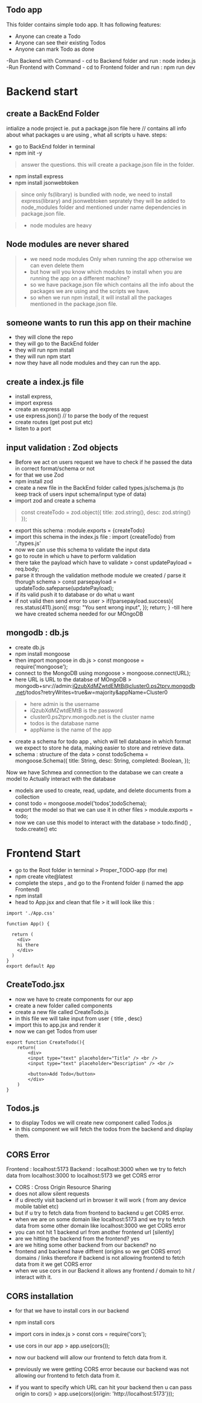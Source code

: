 ## Todo app

This folder contains simple todo app.
It has following features:

- Anyone can create a Todo
- Anyone can see their existing Todos
- Anyone can mark Todo as done

-Run Backend with Command - cd to Backend folder and run : node index.js
-Run Frontend with Command - cd to Frontend folder and run : npm run dev

# Backend start

## create a BackEnd Folder

intialize a node project
ie. put a package.json file here // contains all info about what packages u are using , what all scripts u have.
steps: 
- go to BackEnd folder in terminal 
- npm init -y
> answer the questions.
> this will create a package.json file in the folder.

- npm install express
- npm install jsonwebtoken

> since only fs(library) is bundled with node, we need to install express(library) and jsonwebtoken seprately they will be added to node_modules folder and mentioned under name dependencies in package.json file.

> - node modules are heavy
## Node modules are never shared
> - we need node modules Only when running the app otherwise we can even delete them
> - but how will you know which modules to install when you are running the app on a different machine?
> - so we have package.json file which contains all the info about the packages we are using and the scripts we have.
> - so when we run npm install, it will install all the packages mentioned in the package.json file.

## someone wants to run this app on their machine
- they will clone the repo
- they will go to the BackEnd folder
- they will run npm install
- they will run npm start
- now they have all node modules and they can run the app.

## create a index.js file
- install express,
- import express
- create an express app
- use express.json() // to parse the body of the request
- create routes (get post put etc)
- listen to a port

## input validation : Zod objects
- Before we act on users request we have to check if he passed the data in correct format/schema or not
- for that we use Zod
- npm install zod
- create a new file in the BackEnd folder called types.js/schema.js (to keep track of users input schema/input type of data)
- import zod and create a schema
> const createTodo = zod.object({
    title: zod.string(),
    desc: zod.string()
    });
- export this schema : module.exports = {createTodo}
- import this schema in the index.js file : import {createTodo} from './types.js'
- now we can use this schema to validate the input data
- go to route in which u have to perform validation
- there take the payload which have to validate > const updatePayload = req.body;
- parse it through the validation methode module we created / parse it thorugh schema > const parsepayload = updateTodo.safeparse(updatePayload);
- if its valid push it to database or do what u want
- if not valid then send error to user > if(!parsepayload.success){
        res.status(411).json({
            msg: "You sent wrong input",
        });
        return;
    }
-till here we have created schema needed for our MOngoDB

## mongodb : db.js
- create db.js
- npm install mongoose
- then import mongoose in db.js > const mongoose = require('mongoose');
- connect to the MongoDB using mongoose > mongoose.connect(URL);
- here URL is URL to the databse of MOngoDB > mongodb+srv://admin:iQzubXdMZwtdEMtB@cluster0.ps2tprv.mongodb.net/todos?retryWrites=true&w=majority&appName=Cluster0
> - here admin is the username
> - iQzubXdMZwtdEMtB is the password
> - cluster0.ps2tprv.mongodb.net is the cluster name
> - todos is the database name
> - appName is the name of the app

- create a schema for todo app , which will tell database in which format we expect to store he data, making easier to store and retrieve data.
- schema : structure of the data > const todoSchema = mongoose.Schema({
    title: String,
    desc: String,
    completed: Boolean,
});

Now we have Schmea and connection to the database 
we can create a model to Actually interact with the database
- models are used to create, read, update, and delete documents from a collection
- const todo = mongoose.model('todos',todoSchema);
- export the model so that we can use it in other files > module.exports = todo;
- now we can use this model to interact with the database > todo.find() , todo.create() etc

# Frontend Start

- go to the Root folder in terminal > Proper_TODO-app (for me)
- npm create vite@latest
- complete the steps , and go to the Frontend folder (i named the app Frontend)
- npm install
- head to App.jsx and clean that file > it will look like this : 
```
import './App.css'

function App() {

  return (
    <div>
    hi there
    </div>
  )
}
export default App
```
## CreateTodo.jsx
- now we have to create components for our app
- create a new folder called components
- create a new file called CreateTodo.js
- in this file we will take input from user { title , desc}
- import this to app.jsx and render it
- now we can get Todos from user
```
export function CreateTodo(){
    return(
        <div>
        <input type="text" placeholder="Title" /> <br />
        <input type="text" placeholder="Description" /> <br />

        <button>Add Todo</button>
        </div>
    )
}
```

## Todos.js
- to display Todos we will create new component called Todos.js
- in this component we will fetch the todos from the backend and display them.

## CORS Error
Frontend : localhost:5173
Backend : localhost:3000
when we try to fetch data from localhost:3000 to localhost:5173 we get CORS error
- CORS : Cross Origin Resource Sharing
- does not allow silent requests
- if u directly visit backend url in browser it will work ( from any device mobile tablet etc)
- but if u try to fetch data from frontend to backend u get CORS error.
- when we are on some domain like localhost:5173 and we try to fetch data from some other domain like localhost:3000 we get CORS error
- you can not hit 1 backend url from another frontend url [silently]
- are we hitting the backend from the frontend? yes
- are we hiting some other backend from our backend? no
- frontend and backend have diffrent (origins so we get CORS error) domains / links therefore if backend is not allowing frontend to fetch data from it we get CORS error
- when we use cors in our Backend it allows any frontend / domain to hit / interact with it.

## CORS installation 
- for that we have to install cors in our backend
- npm install cors
- import cors in index.js > const cors = require('cors');
- use cors in our app > app.use(cors());
- now our backend will allow our frontend to fetch data from it.
- previously we were getting CORS error because our backend was not allowing our frontend to fetch data from it.

- if you want to specify which URL can hit your backend then u can pass origin to cors() > app.use(cors({origin: 'http://localhost:5173'}));